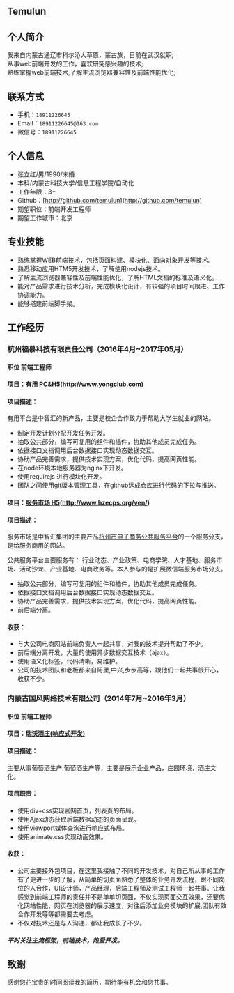 ## Temulun
## 个人简介  

我来自内蒙古通辽市科尔沁大草原，蒙古族，目前在武汉就职;                                           
从事web前端开发的工作，喜欢研究感兴趣的技术;   
熟练掌握web前端技术,了解主流浏览器兼容性及前端性能优化;   
   
   
## 联系方式
- 手机：`18911226645`
- Email：`18911226645@163.com`
- 微信号：`18911226645`

## 个人信息

 - 张立红/男/1990/未婚
 - 本科/内蒙古科技大学/信息工程学院/自动化   
 - 工作年限：3+
 - Github：[http://github.com/temulun](http://github.com/temulun) 
 - 期望职位：前端开发工程师
 - 期望工作城市：北京

## 专业技能
 - 熟练掌握WEB前端技术，包括页面构建、模块化、面向对象开发等技术。
 - 熟悉移动应用HTM5开发技术，了解使用nodejs技术。
 - 了解主流浏览器兼容性及前端性能优化，了解HTML文档的标准及语义化。
 - 能对产品需求进行技术分析，完成模块化设计，有较强的项目时间跟进、工作协调能力。
 - 能够搭建前端脚手架。
 
## 工作经历

### 杭州福慕科技有限责任公司（2016年4月~2017年05月） 
#### 职位 前端工程师
#### 项目：[有用 PC&H5](http://www.yongclub.com)(http://www.yongclub.com)
#### 项目描述：
  有用平台是中智汇的新产品，主要是校企合作致力于帮助大学生就业的网站。   
  
- 制定开发计划分配开发任务开发。
- 抽取公共部分，编写可复用的组件和插件，协助其他成员完成任务。
- 依据接口文档调用后台数据接口实现动态数据交互。
- 协助产品完善需求，提供技术实现方案，优化代码，提高网页性能。
- 在node环境本地服务器为nginx下开发。
- 使用requirejs 进行模块化开发。
- 团队之间使用git版本管理工具，在github远成仓库进行代码的下拉与推送。

#### 项目：[服务市场 H5](http://www.hzecps.org/ven/)(http://www.hzecps.org/ven/) 
#### 项目描述： 
  服务市场是中智汇集团的主要产品[杭州市电子商务公共服务平台](http://www.hzecps.org)的一个服务分支，是给服务商用的网站。  
    
公共服务平台主要服务有：
    行业动态、产业政策、电商学院、人才基地、服务市场、活动沙龙、产业基地、电商政务等。本人参与的是扩展微信端服务市场分支。
    
- 抽取公共部分，编写可复用的组件和插件，协助其他成员完成任务。
- 依据接口文档调用后台数据接口实现动态数据交互。
- 协助产品完善需求，提供技术实现方案，优化代码，提高网页性能。
- 前后端分离。

#### 收获：
- 与大公司电商网站前端负责人一起共事，对我的技术提升帮助了不少。
- 前后端分离开发，大量的使用异步数据交互技术（ajax）。  
- 使用语义化标签，代码清晰，易维护。
- 公司的技术团队和老板都来自阿里,中兴,步步高等，跟他们一起共事很开心，收获不少。 

### 内蒙古国风网络技术有限公司（2014年7月~2016年3月）
#### 职位 前端工程师
#### 项目：[瑞沃酒庄(响应式开发)](http://www.ruiwowine.com/)
#### 项目描述：
  主要从事葡萄酒生产,葡萄酒生产等，主要是展示企业产品，庄园环境，酒庄文化。
#### 项目职责：

- 使用div+css实现官网首页，列表页的布局。
- 使用Ajax动态获取后端数据动态的页面呈现。
- 使用viewport媒体查询进行响应式布局。
- 使用animate.css实现动画效果。

#### 收获：

- 公司主要接外包项目，在这里我接触了不同的开发技术，对自己所从事的工作有了更进一步的了解，从简单的切页面熟悉了整体的业务开发流程，跟不同岗位的人合作，UI设计师，产品经理，后端工程师及测试工程师一起共事。让我感觉到前端工程师的责任并不是单单切页面，不仅实现页面交互效果，还要优化网站性能，网页在浏览器的展示速度，对往后添加业务模块的扩展,团队有效合作开发等等都需要去考虑。
- 不仅对技术还是与人沟通，都让我成长了不少。
 
  
##### 平时关注主流框架，前端技术，热爱开发。 
  
  
## 致谢
感谢您花宝贵的时间阅读我的简历，期待能有机会和您共事。
